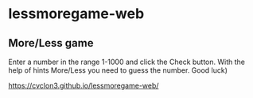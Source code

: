 # lessmoregame-web

## More/Less game

Enter a number in the range 1-1000 and click the Check button. With the help of hints More/Less you need to guess the number. Good luck)

https://cvclon3.github.io/lessmoregame-web/
